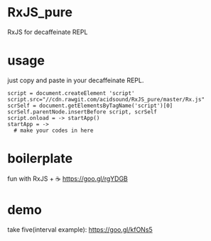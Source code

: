 # RxJS_pure
RxJS for decaffeinate REPL

# usage
just copy and paste in your decaffeinate REPL.
```
script = document.createElement 'script'
script.src="//cdn.rawgit.com/acidsound/RxJS_pure/master/Rx.js"
scrSelf = document.getElementsByTagName('script')[0]
scrSelf.parentNode.insertBefore script, scrSelf
script.onload = -> startApp()
startApp = ->
  # make your codes in here
```

# boilerplate
fun with RxJS + ☕️ https://goo.gl/rgYDGB

# demo
take five(interval example): https://goo.gl/kfONs5
